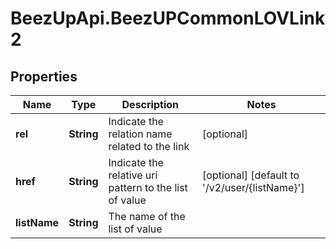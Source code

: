 # BeezUpApi.BeezUPCommonLOVLink2

## Properties
Name | Type | Description | Notes
------------ | ------------- | ------------- | -------------
**rel** | **String** | Indicate the relation name related to the link | [optional] 
**href** | **String** | Indicate the relative uri pattern to the list of value | [optional] [default to &#39;/v2/user/{listName}&#39;]
**listName** | **String** | The name of the list of value | 


